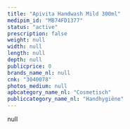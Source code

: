 ```yaml
---
title: "Apivita Handwash Mild 300ml"
medipim_id: "MB74FD1377"
status: "active"
prescription: false
weight: null
width: null
length: null
depth: null
publicprice: 0
brands_name_nl: null
cnk: "3040078"
photos_medium: null
apbcategory_name_nl: "Cosmetisch"
publiccategory_name_nl: "Handhygiëne"
---
```

null
